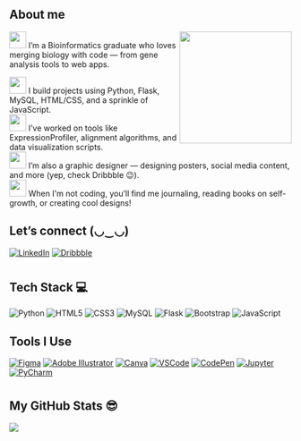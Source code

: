 <h2>  About me</h2>
<img src="https://media.giphy.com/media/LMcB8XospGZO8UQq87/giphy.gif" width="200" align="right"/>
<span>
  <img src="https://cultofthepartyparrot.com/parrots/hd/laptop_parrot.gif" width="30"/>
</span>I’m a Bioinformatics graduate who loves merging biology with code —  from gene analysis tools to web apps.
<br>

<span><img src="https://cultofthepartyparrot.com/parrots/hd/laptop_parrot.gif" width="30"/></span> I build projects using Python, Flask, MySQL, HTML/CSS, and a sprinkle of JavaScript.  
<span><img src="https://cultofthepartyparrot.com/parrots/hd/laptop_parrot.gif" width="30"/></span> I’ve worked on tools like ExpressionProfiler, alignment algorithms, and data visualization scripts.  
<span><img src="https://cultofthepartyparrot.com/parrots/hd/laptop_parrot.gif" width="30"/></span> I’m also a graphic designer — designing posters, social media content, and more (yep, check Dribbble 😉).  
<span><img src="https://cultofthepartyparrot.com/parrots/hd/laptop_parrot.gif" width="30"/></span> When I'm not coding, you’ll find me journaling, reading books on self-growth, or creating cool designs!
<br>

## <h2> Let’s connect (◡‿◡) </h2>
[![LinkedIn](https://img.shields.io/badge/LinkedIn-%230077B5.svg?logo=linkedin&logoColor=white)](https://www.linkedin.com/in/tooba-zahra-ab2015246/)
[![Dribbble](https://img.shields.io/badge/Dribbble-%23EA4C89.svg?logo=dribbble&logoColor=white)](https://dribbble.com/Tobaz)

# <h2> Tech Stack 💻 </h2>
![Python](https://img.shields.io/badge/python-%2314354C.svg?style=for-the-badge&logo=python&logoColor=white)
![HTML5](https://img.shields.io/badge/html5-%23E34F26.svg?style=for-the-badge&logo=html5&logoColor=white)
![CSS3](https://img.shields.io/badge/css3-%231572B6.svg?style=for-the-badge&logo=css3&logoColor=white)
![MySQL](https://img.shields.io/badge/mysql-%2300f.svg?style=for-the-badge&logo=mysql&logoColor=white)
![Flask](https://img.shields.io/badge/flask-%23000.svg?style=for-the-badge&logo=flask&logoColor=white)
![Bootstrap](https://img.shields.io/badge/bootstrap-%238511FA.svg?style=for-the-badge&logo=bootstrap&logoColor=white)
![JavaScript](https://img.shields.io/badge/javascript-%23323330.svg?style=for-the-badge&logo=javascript&logoColor=%23F7DF1E)


## <h2> Tools I Use </h2>

[![Figma](https://img.shields.io/badge/Figma-%23000000.svg?logo=figma&logoColor=white)](https://www.figma.com)
[![Adobe Illustrator](https://img.shields.io/badge/Adobe%20Illustrator-%23FF9A00.svg?logo=adobeillustrator&logoColor=white)](https://www.adobe.com/products/illustrator.html)
[![Canva](https://img.shields.io/badge/Canva-%2300C4CC.svg?logo=canva&logoColor=white)](https://www.canva.com)
[![VSCode](https://img.shields.io/badge/VS%20Code-%23007ACC.svg?logo=visualstudiocode&logoColor=white)](https://code.visualstudio.com/)
[![CodePen](https://img.shields.io/badge/CodePen-%23000000.svg?logo=codepen&logoColor=white)](https://codepen.io/)
[![Jupyter](https://img.shields.io/badge/Jupyter-%23F37626.svg?logo=jupyter&logoColor=white)](https://jupyter.org/)
[![PyCharm](https://img.shields.io/badge/PyCharm-%23000000.svg?logo=pycharm&logoColor=white)](https://www.jetbrains.com/pycharm/)

# <h2> My GitHub Stats 😎</h2>
![](https://github-readme-stats.vercel.app/api?username=ToobaZahra&theme=dark&hide_border=false&include_all_commits=false&count_private=false)<br/>
